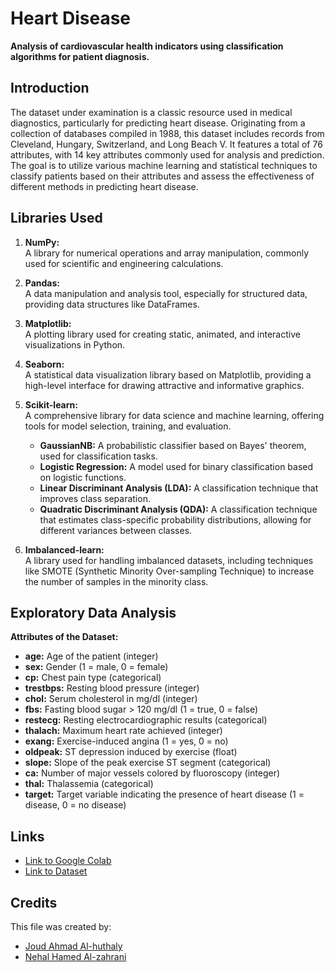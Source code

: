 # Heart Disease

**Analysis of cardiovascular health indicators using classification algorithms for patient diagnosis.**

## Introduction

The dataset under examination is a classic resource used in medical diagnostics, particularly for predicting heart disease. Originating from a collection of databases compiled in 1988, this dataset includes records from Cleveland, Hungary, Switzerland, and Long Beach V. It features a total of 76 attributes, with 14 key attributes commonly used for analysis and prediction. The goal is to utilize various machine learning and statistical techniques to classify patients based on their attributes and assess the effectiveness of different methods in predicting heart disease.

## Libraries Used

1. **NumPy:**  
   A library for numerical operations and array manipulation, commonly used for scientific and engineering calculations.

2. **Pandas:**  
   A data manipulation and analysis tool, especially for structured data, providing data structures like DataFrames.

3. **Matplotlib:**  
   A plotting library used for creating static, animated, and interactive visualizations in Python.

4. **Seaborn:**  
   A statistical data visualization library based on Matplotlib, providing a high-level interface for drawing attractive and informative graphics.

5. **Scikit-learn:**  
   A comprehensive library for data science and machine learning, offering tools for model selection, training, and evaluation.
   - **GaussianNB:** A probabilistic classifier based on Bayes' theorem, used for classification tasks.
   - **Logistic Regression:** A model used for binary classification based on logistic functions.
   - **Linear Discriminant Analysis (LDA):** A classification technique that improves class separation.
   - **Quadratic Discriminant Analysis (QDA):** A classification technique that estimates class-specific probability distributions, allowing for different variances between classes.

6. **Imbalanced-learn:**  
   A library used for handling imbalanced datasets, including techniques like SMOTE (Synthetic Minority Over-sampling Technique) to increase the number of samples in the minority class.

## Exploratory Data Analysis

**Attributes of the Dataset:**

- **age:** Age of the patient (integer)
- **sex:** Gender (1 = male, 0 = female)
- **cp:** Chest pain type (categorical)
- **trestbps:** Resting blood pressure (integer)
- **chol:** Serum cholesterol in mg/dl (integer)
- **fbs:** Fasting blood sugar > 120 mg/dl (1 = true, 0 = false)
- **restecg:** Resting electrocardiographic results (categorical)
- **thalach:** Maximum heart rate achieved (integer)
- **exang:** Exercise-induced angina (1 = yes, 0 = no)
- **oldpeak:** ST depression induced by exercise (float)
- **slope:** Slope of the peak exercise ST segment (categorical)
- **ca:** Number of major vessels colored by fluoroscopy (integer)
- **thal:** Thalassemia (categorical)
- **target:** Target variable indicating the presence of heart disease (1 = disease, 0 = no disease)

## Links

- [Link to Google Colab](https://colab.research.google.com/drive/17UEhNE9lCwMhyw2fNrF8__jMWlygHwm1?usp=sharing)  
- [Link to Dataset](https://www.kaggle.com/ronitf/heart-disease-uci)


## Credits

This file was created by:
- [Joud Ahmad Al-huthaly](https://github.com/BYXDATA)
- [Nehal Hamed Al-zahrani](https://github.com/nehal3589)
